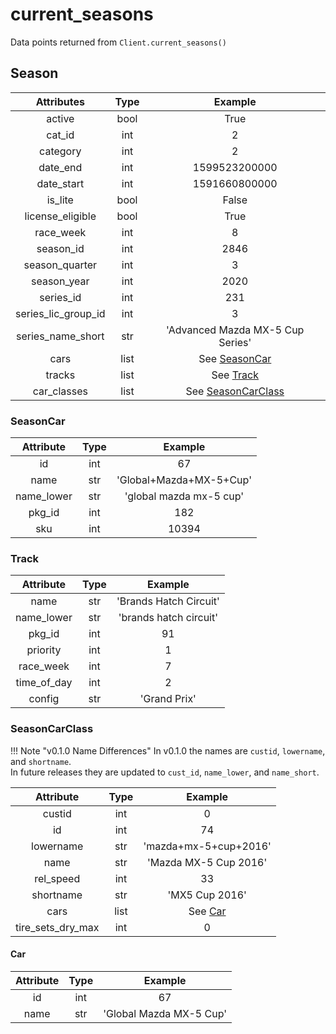 # current_seasons
Data points returned from `Client.current_seasons()`

## Season

|     Attributes      | Type  |                Example                |
| :-----------------: | :---: | :-----------------------------------: |
|       active        | bool  |                 True                  |
|       cat_id        |  int  |                   2                   |
|      category       |  int  |                   2                   |
|      date_end       |  int  |             1599523200000             |
|     date_start      |  int  |             1591660800000             |
|       is_lite       | bool  |                 False                 |
|  license_eligible   | bool  |                 True                  |
|      race_week      |  int  |                   8                   |
|      season_id      |  int  |                 2846                  |
|   season_quarter    |  int  |                   3                   |
|     season_year     |  int  |                 2020                  |
|      series_id      |  int  |                  231                  |
| series_lic_group_id |  int  |                   3                   |
|  series_name_short  |  str  |   'Advanced Mazda MX-5 Cup Series'    |
|        cars         | list  |      See [SeasonCar](#seasoncar)      |
|       tracks        | list  |          See [Track](#track)          |
|     car_classes     | list  | See [SeasonCarClass](#seasoncarclass) |
### SeasonCar

| Attribute  | Type  |         Example         |
| :--------: | :---: | :---------------------: |
|     id     |  int  |           67            |
|    name    |  str  | 'Global+Mazda+MX-5+Cup' |
| name_lower |  str  | 'global mazda mx-5 cup' |
|   pkg_id   |  int  |           182           |
|    sku     |  int  |          10394          |

### Track

|  Attribute  | Type  |        Example         |
| :---------: | :---: | :--------------------: |
|    name     |  str  | 'Brands Hatch Circuit' |
| name_lower  |  str  | 'brands hatch circuit' |
|   pkg_id    |  int  |           91           |
|  priority   |  int  |           1            |
|  race_week  |  int  |           7            |
| time_of_day |  int  |           2            |
|   config    |  str  |      'Grand Prix'      |

### SeasonCarClass

!!! Note "v0.1.0 Name Differences"
    In v0.1.0 the names are `custid`, `lowername`, and `shortname`.  
    In future releases they are updated to `cust_id`, `name_lower`, and `name_short`.

|     Attribute     | Type  |        Example        |
| :---------------: | :---: | :-------------------: |
|      custid       |  int  |           0           |
|        id         |  int  |          74           |
|     lowername     |  str  | 'mazda+mx-5+cup+2016' |
|       name        |  str  | 'Mazda MX-5 Cup 2016' |
|     rel_speed     |  int  |          33           |
|     shortname     |  str  |    'MX5 Cup 2016'     |
|       cars        | list  |    See [Car](#car)    |
| tire_sets_dry_max |  int  |           0           |

#### Car

| Attribute | Type  |         Example         |
| :-------: | :---: | :---------------------: |
|    id     |  int  |           67            |
|   name    |  str  | 'Global Mazda MX-5 Cup' |

